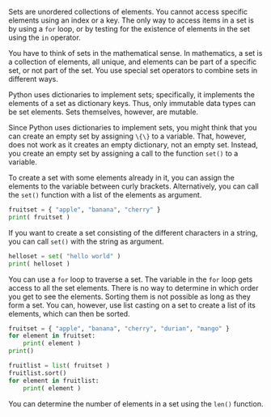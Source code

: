Sets are unordered collections of elements. You cannot access specific
elements using an index or a key. The only way to access items in a set
is by using a `for` loop, or by testing for the existence of elements in
the set using the `in` operator.

You have to think of sets in the mathematical sense. In mathematics, a
set is a collection of elements, all unique, and elements can be part of
a specific set, or not part of the set. You use special set operators to
combine sets in different ways.

Python uses dictionaries to implement sets; specifically, it implements
the elements of a set as dictionary keys. Thus, only immutable data
types can be set elements. Sets themselves, however, are mutable.

Since Python uses dictionaries to implement sets, you might think that
you can create an empty set by assigning `\{\}` to a variable. That,
however, does not work as it creates an empty dictionary, not an empty
set. Instead, you create an empty set by assigning a call to the
function `set()` to a variable.

To create a set with some elements already in it, you can assign the
elements to the variable between curly brackets. Alternatively, you can
call the `set()` function with a list of the elements as argument.

```python
fruitset = { "apple", "banana", "cherry" }
print( fruitset )
```

If you want to create a set consisting of the different characters in a
string, you can call `set()` with the string as argument.

```python
helloset = set( "hello world" )
print( helloset )
```

You can use a `for` loop to traverse a set. The variable in the `for`
loop gets access to all the set elements. There is no way to determine
in which order you get to see the elements. Sorting them is not possible
as long as they form a set. You can, however, use list casting on a set
to create a list of its elements, which can then be sorted.

```python
fruitset = { "apple", "banana", "cherry", "durian", "mango" }
for element in fruitset:
    print( element )
print()

fruitlist = list( fruitset )
fruitlist.sort()
for element in fruitlist:
    print( element )
```

You can determine the number of elements in a set using the `len()`
function.
